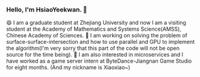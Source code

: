 ### Hello, I'm HsiaoYeekwan. 👋

<!--
**HsiaoYeekwan/HsiaoYeekwan** is a ✨ _special_ ✨ repository because its `README.md` (this file) appears on your GitHub profile.

Here are some ideas to get you started:

- 🔭 I’m currently working on ...
- 🌱 I’m currently learning ...
- 👯 I’m looking to collaborate on ...
- 🤔 I’m looking for help with ...
- 💬 Ask me about ...
- 📫 How to reach me: ...
- 😄 Pronouns: ...
- ⚡ Fun fact: ...
-->

😄 I am a graduate student at Zhejiang University and now I am a visiting student at the Academy of Mathematics and Systems Science(AMSS), Chinese Academy of Sciences.
🔭 I am working on solving the problem of surface-surface-intersection and how to use parallel and GPU to implement the algorithm(I'm very sorry that this part of the code will not be open source for the time being).
🌱 I am also interested in microservices and I have worked as a game server intern at ByteDance-Jiangnan Game Studio for eight months. (And my nickname is Xiaoxiao~)
